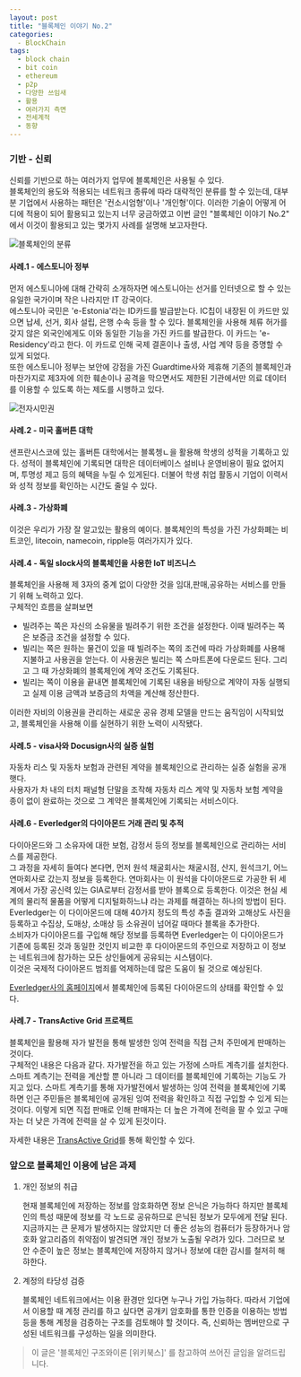 ```yaml
---
layout: post
title: "블록체인 이야기 No.2"
categories:
  - BlockChain
tags:
  - block chain
  - bit coin
  - ethereum
  - p2p
  - 다양한 쓰임새
  - 활용
  - 여러가지 측면
  - 전세계적
  - 동향
---
```


### 기반 - 신뢰    
 
신뢰를 기반으로 하는 여러가지 업무에 블록체인은 사용될 수 있다.    
블록체인의 용도와 적용되는 네트워크 종류에 따라 대략적인 분류를 할 수 있는데, 대부분 기업에서 사용하는 패턴은 '컨소시엄형'이나 '개인형'이다. 
이러한 기술이 어떻게 어디에 적용이 되어 활용되고 있는지 너무 궁금하였고 이번 글인 "블록체인 이야기 No.2" 에서 
이것이 활용되고 있는 몇가지 사례를 설명해 보고자한다. 

![블록체인의 분류](https://user-images.githubusercontent.com/28684368/38071062-1ea2723c-335a-11e8-94f9-a7045e70d58e.jpg)

#### 사례.1 - 에스토니아 정부 
먼저 에스토니아에 대해 간략히 소개하자면 에스토니아는 선거를 인터넷으로 할 수 있는 유일한 국가이며 작은 나라지만 IT 강국이다.    
에스토니아 국민은 'e-Estonia'라는 ID카드를 발급받는다. IC칩이 내장된 이 카드만 있으면 납세, 선거, 회사 설립, 은행 수속 등을 할 수 있다. 
블록체인을 사용해 체류 허가를 갖지 않은 외국인에게도 이와 동일한 기능을 가진 카드를 발급한다. 이 카드는 'e-Residency'라고 한다. 이 카드로 인해 국제 결혼이나 출생, 사업 계약 등을 증명할 수 있게 되었다.   
또한 에스토니아 정부는 보안에 강점을 가진 Guardtime사와 제휴해 기존의 블록체인과 마찬가지로 제3자에 의한 훼손이나 공격을 막으면서도 제한된 기관에서만 의료 데이터를 이용할 수 있도록 하는 제도를 시행하고 있다.     

![전자시민권](https://user-images.githubusercontent.com/28684368/38071068-2092ec7a-335a-11e8-8478-0589f2e74a37.jpg)

#### 사례.2 - 미국 홀버튼 대학 
샌프란시스코에 있는 홀버튼 대학에서는 블록쳉ㄴ을 활용해 학생의 성적을 기록하고 있다. 성적이 블록체인에 기록되면 대학은 데이터베이스 설비나 운영비용이 필요 없어지며, 투명성 제고 등의 혜택을 누릴 수 있게된다.
더불어 학생 취업 활동시 기업이 이력서와 성적 정보를 확인하는 시간도 줄일 수 있다.

#### 사례.3 - 가상화폐
이것은 우리가 가장 잘 알고있는 활용의 예이다. 블록체인의 특성을 가진 가상화폐는 비트코인, litecoin, namecoin, ripple등 여러가지가 있다.   

#### 사례.4 - 독일 slock사의 블록체인을 사용한 IoT 비즈니스 
블록체인을 사용해 제 3자의 중계 없이 다양한 것을 임대,판매,공유하는 서비스를 만들기 위해 노력하고 있다.     
구체적인 흐름을 살펴보면
* 빌려주는 쪽은 자신의 소유물을 빌려주기 위한 조건을 설정한다. 이때 빌려주는 쪽은 보증금 조건을 설정할 수 있다.    
* 빌리는 쪽은 원하는 물건이 있을 때 빌려주는 쪽의 조건에 따라 가상화폐를 사용해 지불하고 사용권을 얻는다. 이 사용권은 빌리는 쪽 스마트폰에 다운로드 된다. 그리고  그 때 가상화폐의 블록체인에 계약 조건도 기록된다.   
* 빌리는 쪽이 이용을 끝내면 블록체인에 기록된 내용을 바탕으로 계약이 자동 실행되고 실제 이용 금액과 보증금의 차액을 계산해 정산한다. 

이러한 자비의 이용권을 관리하는 새로운 공유 경제 모델을 만드는 움직임이 시작되었고, 블록체인을 사용해 이를 실현하기 위한 노력이 시작됐다.

#### 사례.5 - visa사와 Docusign사의 실증 실험 
자동차 리스 및 자동차 보험과 관련된 계약을 블록체인으로 관리하는 실증 실험을 공개햇다.    
사용자가 차 내의 터치 패널형 단말을 조작해 자동차 리스 계약 및 자동차 보험 계약을 종이 없이 완료하는 것으로 그 계약은 블록체인에 기록되는 서비스이다. 


#### 사례.6 - Everledger의 다이아몬드 거래 관리 및 추적 
다이아몬드와 그 소유자에 대한 보험, 감정서 등의 정보를 블록체인으로 관리하는 서비스를 제공한다.     
그 과정을 자세히 들여다 본다면, 먼저 원석 채굴회사는 채굴시점, 산지, 원석크기, 어느 연마회사로 갔는지 정보을 등록한다. 
연마회사는 이 원석을 다이아몬드로 가공한 뒤 세계에서 가장 공신력 있는 GIA로부터 감정서를 받아 블록으로 등록한다. 이것은 현실 세계의 물리적 물품을 어떻게 디지털화하느냐 라는 과제를 해결하는 하나의 방법이 된다. 
Everledger는 이 다이아몬드에 대해 40가지 정도의 특성 추출 결과와 고해상도 사진을 등록하고 수집상, 도매상, 소매상 등 소유권이 넘어갈 때마다 블록을 추가한다.   
소비자가 다이아몬드를 구입해 해당 정보를 등록하면 Everledger는 이 다이아몬드가 기존에 등록된 것과 동일한 것인지 비교한 후 다이아몬드의 주인으로 저장하고 이 정보는 네트워크에 참가하는 모든 상인들에게 공유되는 시스템이다.    
이것은 국제적 다이아몬드 범죄를 억제하는데 많은 도움이 될 것으로 예상된다. 
    
[Everledger사의 홈페이지](https://www.everledger.io/)에서 블록체인에 등록된 다이아몬드의 상태를 확인할 수 있다. 

#### 사례.7 - TransActive Grid 프로젝트 
블록체인을 활용해 자가 발전을 통해 발생한 잉여 전력을 직접 근처 주민에게 판매하는 것이다.    
구체적인 내용은 다음과 같다. 자가발전을 하고 있는 가정에 스마트 계측기를 설치한다. 
스마트 계측기는 전력을 계산할 뿐 아니라 그 데이터를 블록체인에 기록하는 기능도 가지고 있다. 스마트 계측기를 통해 자가발전에서 발생하는 잉여 전력을 블록체인에 기록하면 인근 주민들은 블록체인에 공개된 잉여 전력을 확인하고 직접 구입할 수 있게 되는 것이다. 
이렇게 되면 직접 판매로 인해 판매자는 더 높은 가격에 전력을 팔 수 있고 구매자는 더 낮은 가격에 전력을 살 수 있게 된것이다.     

자세한 내용은 [TransActive Grid](https://www.slideshare.net/JohnLilic/transactive-grid)를 통해 확인할 수 있다. 

### 앞으로 블록체인 이용에 남은 과제 

 1. 개인 정보의 취급    

    현재 블록체인에 저장하는 정보를 암호화하면 정보 은닉은 가능하다 하지만 블록체인의 특성 때문에 정보를 각 노드로
    공유하므로 은닉된 정보가 모두에게 전달 된다. 지금까지는 큰 문제가 발생하지는 않았지만 더 좋은 성능의 컴퓨터가 등장하거나
    암호화 알고리즘의 취약점이 발견되면 개인 정보가 노출될 우려가 있다. 그러므로 보안 수준이 높은 정보는 블록체인에 저장하지 않거나 정보에 대한 감시를 철저히 해햐한다. 
    
 2. 계정의 타당성 검증 
 
    블록체인 네트워크에서는 이용 환경만 있다면 누구나 가입 가능하다. 따라서 기업에서 이용할 때 계정 관리를 하고 싶다면 
    공개키 암호화를 통한 인증을 이용하는 방법 등을 통해 계정을 검증하는 구조를 검토해야 할 것이다. 즉, 신뢰하는 멤버만으로 구성된 네트워크를 구성하는 일을 의미한다. 


> 이 글은 '블록체인 구조와이론 [위키북스]' 를 참고하여 쓰어진 글임을 알려드립니다. 
